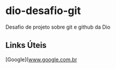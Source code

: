 # dio-desafio-git
Desafio de projeto sobre git e github da Dio

## Links Úteis
[Google](www.google.com.br
